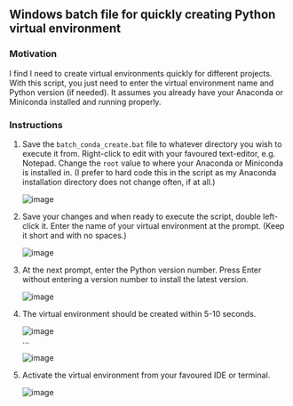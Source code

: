 ## Windows batch file for quickly creating Python virtual environment

### Motivation

I find I need to create virtual environments quickly for different projects. With this script, you just need to enter the virtual environment name and Python version (if needed).
It assumes you already have your Anaconda or Miniconda installed and running properly.

### Instructions

1. Save the `batch_conda_create.bat` file to whatever directory you wish to execute it from. Right-click to edit with your favoured text-editor, e.g. Notepad. Change the `root` value to where your Anaconda or Miniconda is installed in. (I prefer to hard code this in the script as my Anaconda installation directory does not change often, if at all.)

   ![image](https://github.com/raidenworks/create_virtual_env/assets/12216046/2c0b3a24-9c5d-4fc4-9b6f-d455b314f465)

2. Save your changes and when ready to execute the script, double left-click it. Enter the name of your virtual environment at the prompt. (Keep it short and with no spaces.)

   ![image](https://github.com/raidenworks/create_virtual_env/assets/12216046/4d30cf0d-5121-4be4-805b-66f89e1033fb)

3. At the next prompt, enter the Python version number. Press Enter without entering a version number to install the latest version.

   ![image](https://github.com/raidenworks/create_virtual_env/assets/12216046/ac8b47d2-dcb5-4d9d-aafd-c99a11e307b1)

4. The virtual environment should be created within 5-10 seconds.

   ![image](https://github.com/raidenworks/create_virtual_env/assets/12216046/311ec046-25e8-4446-9bf6-8f1a029c5afa)  
   ...
   
   ![image](https://github.com/raidenworks/create_virtual_env/assets/12216046/f4190a0a-3174-4084-b66b-7de5e3fd9042)

5. Activate the virtual environment from your favoured IDE or terminal.

   ![image](https://github.com/raidenworks/create_virtual_env/assets/12216046/2f1c5eff-4588-426a-8f5c-ad28e97344e2)
